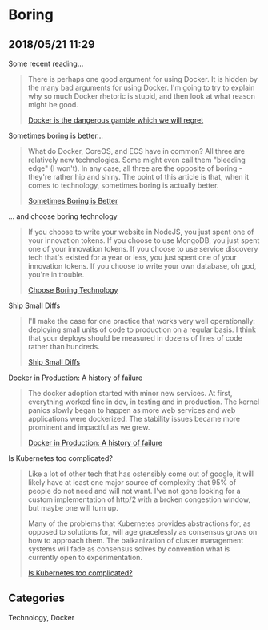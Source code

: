 # Boring 
## 2018/05/21 11:29

Some recent reading...


> There is perhaps one good argument for using Docker. It is hidden by the 
> many bad arguments for using Docker. I'm going to try to explain why so 
> much Docker rhetoric is stupid, and then look at what reason might be good.
> 
> [Docker is the dangerous gamble which we will regret][docker-danger]

Sometimes boring is better...

> What do Docker, CoreOS, and ECS have in common? All three are relatively 
> new technologies. Some might even call them "bleeding edge" (I won't). 
> In any case, all three are the opposite of boring - they're rather hip 
> and shiny. The point of this article is that, when it comes to 
> technology, sometimes boring is actually better.
> 
> [Sometimes Boring is Better][boring-better]

... and choose boring technology

> If you choose to write your website in NodeJS, you just spent one of 
> your innovation tokens. If you choose to use MongoDB, you just spent one 
> of your innovation tokens. If you choose to use service discovery tech 
> that's existed for a year or less, you just spent one of your innovation 
> tokens. If you choose to write your own database, oh god, you're in trouble.
> 
> [Choose Boring Technology][boring-tech]


Ship Small Diffs

> I'll make the case for one practice that works very well operationally: 
> deploying small units of code to production on a regular basis. I think 
> that your deploys should be measured in dozens of lines of code rather 
> than hundreds.
> 
> [Ship Small Diffs][ship-small]

Docker in Production: A history of failure

> The docker adoption started with minor new services. At first, 
> everything worked fine in dev, in testing and in production. The kernel 
> panics slowly began to happen as more web services and web applications 
> were dockerized. The stability issues became more prominent and 
> impactful as we grew.
> 
> [Docker in Production: A history of failure][docker-fail]

Is Kubernetes too complicated?

> Like a lot of other tech that has ostensibly come out of google, it will 
> likely have at least one major source of complexity that 95% of people 
> do not need and will not want. I've not gone looking for a custom 
> implementation of http/2 with a broken congestion window, but maybe one 
> will turn up.
> 
> Many of the problems that Kubernetes provides abstractions for, as 
> opposed to solutions for, will age gracelessly as consensus grows on how 
> to approach them. The balkanization of cluster management systems will 
> fade as consensus solves by convention what is currently open to experimentation.
> 
> [Is Kubernetes too complicated?][k8s-2]

[k8s-2]: http://jmoiron.net/blog/is-k8s-too-complicated/
[docker-fail]: https://thehftguy.com/2016/11/01/docker-in-production-an-history-of-failure/
[ship-small]: https://blog.skyliner.io/ship-small-diffs-741308bec0d1
[boring-tech]: http://mcfunley.com/choose-boring-technology
[boring-better]: https://medium.com/production-ready/sometimes-boring-is-better-d16d38214186
[docker-danger]: http://www.smashcompany.com/technology/docker-is-a-dangerous-gamble-which-we-will-regret

## Categories
Technology, Docker